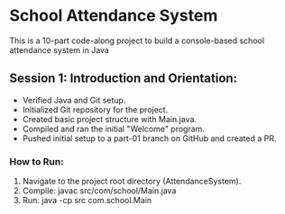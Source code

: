 # School Attendance System
This is a 10-part code-along project to build a console-based school attendance system in Java

## Session 1: Introduction and Orientation:
- Verified Java and Git setup.
- Initialized Git repository for the project.
- Created basic project structure with Main.java.
- Compiled and ran the initial "Welcome" program.
- Pushed initial setup to a part-01 branch on GitHub and created a PR.

### How to Run:
1. Navigate to the project root directory (AttendanceSystem).
2. Compile: javac src/com/school/Main.java
3. Run: java -cp src com.school.Main

